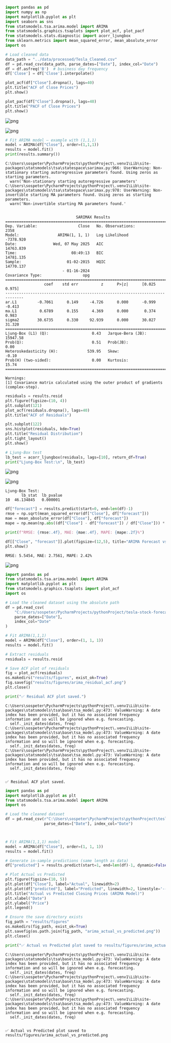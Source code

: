 ```python
import pandas as pd
import numpy as np
import matplotlib.pyplot as plt
import seaborn as sns
from statsmodels.tsa.arima.model import ARIMA
from statsmodels.graphics.tsaplots import plot_acf, plot_pacf
from statsmodels.stats.diagnostic import acorr_ljungbox
from sklearn.metrics import mean_squared_error, mean_absolute_error
import os

# Load cleaned data
data_path = "../data/processed/Tesla_Cleaned.csv"
df = pd.read_csv(data_path, parse_dates=["Date"], index_col="Date")
df = df.asfreq('B')  # business day frequency
df['Close'] = df['Close'].interpolate()


```


```python
plot_acf(df["Close"].dropna(), lags=40)
plt.title("ACF of Close Prices")
plt.show()

plot_pacf(df["Close"].dropna(), lags=40)
plt.title("PACF of Close Prices")
plt.show()

```


    
![png](classical_models_files/classical_models_1_0.png)
    



    
![png](classical_models_files/classical_models_1_1.png)
    



```python
# Fit ARIMA model – example with (1,1,1)
model = ARIMA(df["Close"], order=(1,1,1))
results = model.fit()
print(results.summary())

```

    C:\Users\sospeter\PycharmProjects\pythonProject\.venv1\Lib\site-packages\statsmodels\tsa\statespace\sarimax.py:966: UserWarning: Non-stationary starting autoregressive parameters found. Using zeros as starting parameters.
      warn('Non-stationary starting autoregressive parameters'
    C:\Users\sospeter\PycharmProjects\pythonProject\.venv1\Lib\site-packages\statsmodels\tsa\statespace\sarimax.py:978: UserWarning: Non-invertible starting MA parameters found. Using zeros as starting parameters.
      warn('Non-invertible starting MA parameters found.'
    

                                   SARIMAX Results                                
    ==============================================================================
    Dep. Variable:                  Close   No. Observations:                 2358
    Model:                 ARIMA(1, 1, 1)   Log Likelihood               -7378.920
    Date:                Wed, 07 May 2025   AIC                          14763.839
    Time:                        08:49:13   BIC                          14781.135
    Sample:                    01-02-2015   HQIC                         14770.137
                             - 01-16-2024                                         
    Covariance Type:                  opg                                         
    ==============================================================================
                     coef    std err          z      P>|z|      [0.025      0.975]
    ------------------------------------------------------------------------------
    ar.L1         -0.7061      0.149     -4.726      0.000      -0.999      -0.413
    ma.L1          0.6789      0.155      4.369      0.000       0.374       0.983
    sigma2        30.6735      0.330     92.939      0.000      30.027      31.320
    ===================================================================================
    Ljung-Box (L1) (Q):                   0.43   Jarque-Bera (JB):             15947.58
    Prob(Q):                              0.51   Prob(JB):                         0.00
    Heteroskedasticity (H):             539.95   Skew:                            -0.10
    Prob(H) (two-sided):                  0.00   Kurtosis:                        15.74
    ===================================================================================
    
    Warnings:
    [1] Covariance matrix calculated using the outer product of gradients (complex-step).
    


```python
residuals = results.resid
plt.figure(figsize=(10, 4))
plt.subplot(121)
plot_acf(residuals.dropna(), lags=40)
plt.title("ACF of Residuals")

plt.subplot(122)
sns.histplot(residuals, kde=True)
plt.title("Residual Distribution")
plt.tight_layout()
plt.show()

# Ljung-Box test
lb_test = acorr_ljungbox(residuals, lags=[10], return_df=True)
print("Ljung-Box Test:\n", lb_test)

```


    
![png](classical_models_files/classical_models_3_0.png)
    



    
![png](classical_models_files/classical_models_3_1.png)
    


    Ljung-Box Test:
           lb_stat  lb_pvalue
    10  46.134845   0.000001
    


```python
df["forecast"] = results.predict(start=0, end=len(df)-1)
rmse = np.sqrt(mean_squared_error(df["Close"], df["forecast"]))
mae = mean_absolute_error(df["Close"], df["forecast"])
mape = np.mean(np.abs((df["Close"] - df["forecast"]) / df["Close"])) * 100

print(f"RMSE: {rmse:.4f}, MAE: {mae:.4f}, MAPE: {mape:.2f}%")

df[["Close", "forecast"]].plot(figsize=(12,5), title="ARIMA Forecast vs Actual")
plt.show()

```

    RMSE: 5.5454, MAE: 2.7561, MAPE: 2.42%
    


    
![png](classical_models_files/classical_models_4_1.png)
    



```python
import pandas as pd
from statsmodels.tsa.arima.model import ARIMA
import matplotlib.pyplot as plt
from statsmodels.graphics.tsaplots import plot_acf
import os

# Load the cleaned dataset using the absolute path
df = pd.read_csv(
    "C:/Users/sospeter/PycharmProjects/pythonProject/tesla-stock-forecasting/data/processed/Tesla_Cleaned.csv",
    parse_dates=["Date"],
    index_col="Date"
)

# Fit ARIMA(1,1,1)
model = ARIMA(df["Close"], order=(1, 1, 1))
results = model.fit()

# Extract residuals
residuals = results.resid

# Save ACF plot of residuals
fig = plot_acf(residuals)
os.makedirs("results/figures", exist_ok=True)
fig.savefig("results/figures/arima_residual_acf.png")
plt.close()

print("✅ Residual ACF plot saved.")

```

    C:\Users\sospeter\PycharmProjects\pythonProject\.venv1\Lib\site-packages\statsmodels\tsa\base\tsa_model.py:473: ValueWarning: A date index has been provided, but it has no associated frequency information and so will be ignored when e.g. forecasting.
      self._init_dates(dates, freq)
    C:\Users\sospeter\PycharmProjects\pythonProject\.venv1\Lib\site-packages\statsmodels\tsa\base\tsa_model.py:473: ValueWarning: A date index has been provided, but it has no associated frequency information and so will be ignored when e.g. forecasting.
      self._init_dates(dates, freq)
    C:\Users\sospeter\PycharmProjects\pythonProject\.venv1\Lib\site-packages\statsmodels\tsa\base\tsa_model.py:473: ValueWarning: A date index has been provided, but it has no associated frequency information and so will be ignored when e.g. forecasting.
      self._init_dates(dates, freq)
    

    ✅ Residual ACF plot saved.
    


```python
import pandas as pd
import matplotlib.pyplot as plt
from statsmodels.tsa.arima.model import ARIMA
import os

# Load the cleaned dataset
df = pd.read_csv(r"C:\Users\sospeter\PycharmProjects\pythonProject\tesla-stock-forecasting\data\processed\Tesla_Cleaned.csv", 
                 parse_dates=["Date"], index_col="Date")



# Fit ARIMA(1,1,1) model
model = ARIMA(df["Close"], order=(1, 1, 1))
results = model.fit()

# Generate in-sample predictions (same length as data)
df["predicted"] = results.predict(start=1, end=len(df)-1, dynamic=False)

# Plot Actual vs Predicted
plt.figure(figsize=(10, 5))
plt.plot(df["Close"], label="Actual", linewidth=2)
plt.plot(df["predicted"], label="Predicted", linewidth=2, linestyle='--')
plt.title("Actual vs Predicted Closing Prices (ARIMA Model)")
plt.xlabel("Date")
plt.ylabel("Price")
plt.legend()

# Ensure the save directory exists
fig_path = "results/figures"
os.makedirs(fig_path, exist_ok=True)
plt.savefig(os.path.join(fig_path, "arima_actual_vs_predicted.png"))
plt.close()

print("✅ Actual vs Predicted plot saved to results/figures/arima_actual_vs_predicted.png")

```

    C:\Users\sospeter\PycharmProjects\pythonProject\.venv1\Lib\site-packages\statsmodels\tsa\base\tsa_model.py:473: ValueWarning: A date index has been provided, but it has no associated frequency information and so will be ignored when e.g. forecasting.
      self._init_dates(dates, freq)
    C:\Users\sospeter\PycharmProjects\pythonProject\.venv1\Lib\site-packages\statsmodels\tsa\base\tsa_model.py:473: ValueWarning: A date index has been provided, but it has no associated frequency information and so will be ignored when e.g. forecasting.
      self._init_dates(dates, freq)
    C:\Users\sospeter\PycharmProjects\pythonProject\.venv1\Lib\site-packages\statsmodels\tsa\base\tsa_model.py:473: ValueWarning: A date index has been provided, but it has no associated frequency information and so will be ignored when e.g. forecasting.
      self._init_dates(dates, freq)
    

    ✅ Actual vs Predicted plot saved to results/figures/arima_actual_vs_predicted.png
    


```python

```

